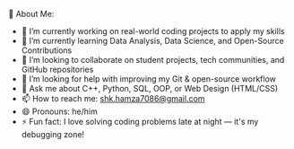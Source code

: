 💫 About Me:

- 🔭 I’m currently working on real-world coding projects to apply my skills  
- 🌱 I’m currently learning Data Analysis, Data Science, and Open-Source Contributions  
- 👯 I’m looking to collaborate on student projects, tech communities, and GitHub repositories  
- 🤔 I’m looking for help with improving my Git & open-source workflow  
- 💬 Ask me about C++, Python, SQL, OOP, or Web Design (HTML/CSS)  
- 📫 How to reach me: shk.hamza7086@gmail.com  
- 😄 Pronouns: he/him  
- ⚡ Fun fact: I love solving coding problems late at night — it's my debugging zone!
